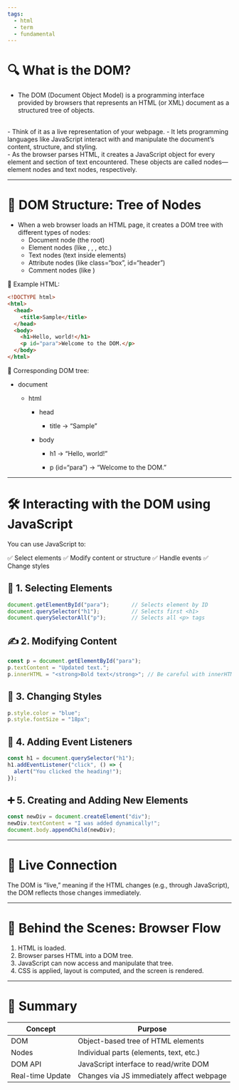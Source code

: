 ```yaml
---
tags:
  - html
  - term
  - fundamental
---
```


# **🔍 What is the DOM?**

- The DOM (Document Object Model) is a programming interface provided by browsers that represents an HTML (or XML) document as a structured tree of objects.
</br>
- Think of it as a live representation of your webpage.
- It lets programming languages like JavaScript interact with and manipulate the document’s content, structure, and styling.
</br>
- As the browser parses HTML, it creates a JavaScript object for every element and section of text encountered. These objects are called nodes—element nodes and text nodes, respectively.

---

# **🧱 DOM Structure: Tree of Nodes**

- When a web browser loads an HTML page, it creates a DOM tree with different types of nodes:
	- Document node (the root)
	- Element nodes (like , , , etc.)
	- Text nodes (text inside elements)
	- Attribute nodes (like class=“box”, id=“header”)
	- Comment nodes (like )
  
📄 Example HTML:

```html
<!DOCTYPE html>
<html>
  <head>
    <title>Sample</title>
  </head>
  <body>
    <h1>Hello, world!</h1>
    <p id="para">Welcome to the DOM.</p>
  </body>
</html>
```

🧩 Corresponding DOM tree:

- document
    
    - html
        
        - head
            
            - title → “Sample”
                
            
        - body
            
            - h1 → “Hello, world!”
                
            - p (id=“para”) → “Welcome to the DOM.”
                
            
        
    

---

# **🛠 Interacting with the DOM using JavaScript**


You can use JavaScript to:
  

✅ Select elements
✅ Modify content or structure
✅ Handle events
✅ Change styles


## **🧭 1. Selecting Elements**

```js
document.getElementById("para");       // Selects element by ID
document.querySelector("h1");          // Selects first <h1>
document.querySelectorAll("p");        // Selects all <p> tags
```

## **✍️ 2. Modifying Content**

```js
const p = document.getElementById("para");
p.textContent = "Updated text.";
p.innerHTML = "<strong>Bold text</strong>"; // Be careful with innerHTML (can inject HTML)
```

## **🎨 3. Changing Styles**

```js
p.style.color = "blue";
p.style.fontSize = "18px";
```

## **🎯 4. Adding Event Listeners**

```js
const h1 = document.querySelector("h1");
h1.addEventListener("click", () => {
  alert("You clicked the heading!");
});
```

## **➕ 5. Creating and Adding New Elements**

```js
const newDiv = document.createElement("div");
newDiv.textContent = "I was added dynamically!";
document.body.appendChild(newDiv);
```

---

# **🔄 Live Connection**

The DOM is “live,” meaning if the HTML changes (e.g., through JavaScript), the DOM reflects those changes immediately.

---

# **🧠 Behind the Scenes: Browser Flow**

1. HTML is loaded.
2. Browser parses HTML into a DOM tree.
3. JavaScript can now access and manipulate that tree.
4. CSS is applied, layout is computed, and the screen is rendered.

---

# **📌 Summary**

|**Concept**|**Purpose**|
|---|---|
|DOM|Object-based tree of HTML elements|
|Nodes|Individual parts (elements, text, etc.)|
|DOM API|JavaScript interface to read/write DOM|
|Real-time Update|Changes via JS immediately affect webpage|
